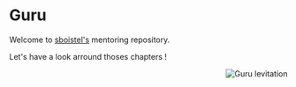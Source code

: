 # Guru

Welcome to [sboistel's](https://github.com/sboistel) mentoring repository.

Let's have a look arround thoses chapters !

<p>
     <img align="right"
          src="https://upload.wikimedia.org/wikipedia/commons/thumb/3/38/Thegnu.png/180px-Thegnu.png"
          alt="Guru levitation"
     >

</p>
